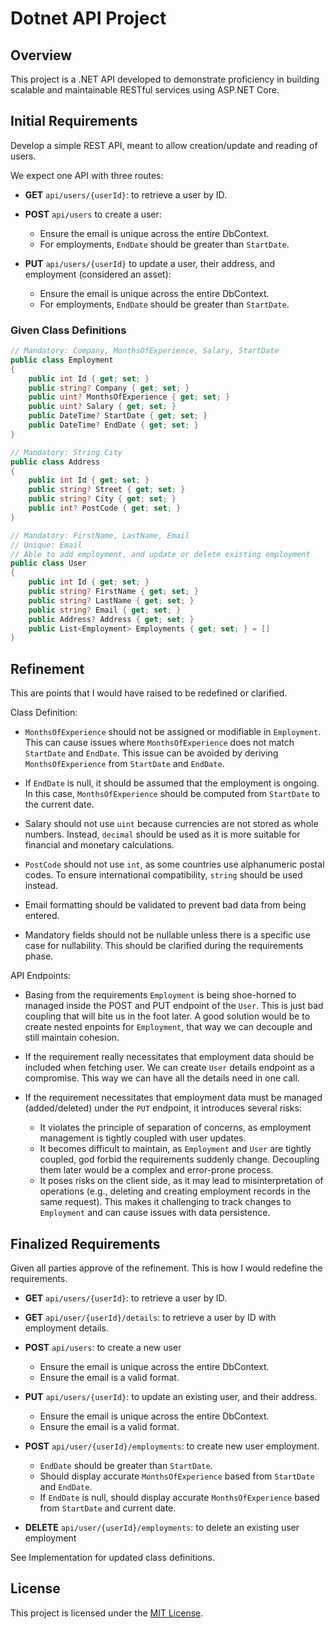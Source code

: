 # Dotnet API Project

## Overview
This project is a .NET API developed to demonstrate proficiency in building scalable and maintainable RESTful services using ASP.NET Core. 

## Initial Requirements
Develop a simple REST API, meant to allow creation/update and reading of users.

We expect one API with three routes:
- **GET** `api/users/{userId}`: to retrieve a user by ID. 

- **POST** `api/users` to create a user:
    - Ensure the email is unique across the entire DbContext.
    - For employments, `EndDate` should be greater than `StartDate`.

- **PUT** `api/users/{userId}` to update a user, their address, and employment (considered an asset):
    - Ensure the email is unique across the entire DbContext.
    - For employments, `EndDate` should be greater than `StartDate`.

### Given Class Definitions
```csharp
// Mandatory: Company, MonthsOfExperience, Salary, StartDate
public class Employment
{
    public int Id { get; set; }           
    public string? Company { get; set; }
    public uint? MonthsOfExperience { get; set; } 
    public uint? Salary { get; set; } 
    public DateTime? StartDate { get; set; } 
    public DateTime? EndDate { get; set; }
}

// Mandatory: String City
public class Address
{
    public int Id { get; set; }     
    public string? Street { get; set; }      
    public string? City { get; set; }
    public int? PostCode { get; set; }
}

// Mandatory: FirstName, LastName, Email
// Unique: Email
// Able to add employment, and update or delete existing employment
public class User
{
    public int Id { get; set; }
    public string? FirstName { get; set; }
    public string? LastName { get; set; } 
    public string? Email { get; set; } 
    public Address? Address { get; set; }
    public List<Employment> Employments { get; set; } = []
}
```

## Refinement
This are points that I would have raised to be redefined or clarified.

Class Definition:

- `MonthsOfExperience` should not be assigned or modifiable in `Employment`. This can cause issues where `MonthsOfExperience` does not match `StartDate` and `EndDate`. This issue can be avoided by deriving `MonthsOfExperience` from `StartDate` and `EndDate`.

- If `EndDate` is null, it should be assumed that the employment is ongoing. In this case, `MonthsOfExperience` should be computed from `StartDate` to the current date.

- Salary should not use `uint` because currencies are not stored as whole numbers. Instead, `decimal` should be used as it is more suitable for financial and monetary calculations.

- `PostCode` should not use `int`, as some countries use alphanumeric postal codes. To ensure international compatibility, `string` should be used instead.

- Email formatting should be validated to prevent bad data from being entered.

- Mandatory fields should not be nullable unless there is a specific use case for nullability. This should be clarified during the requirements phase.

API Endpoints:

- Basing from the requirements `Employment` is being shoe-horned to managed inside the POST and PUT endpoint of the `User`. This is just bad coupling that will bite us in the foot later. A good solution would be to create nested enpoints for `Employment`, that way we can decouple and still maintain cohesion.

- If the requirement really necessitates that employment data should be included when fetching user. We can create `User` details endpoint as a compromise. This way we can have all the details need in one call.

- If the requirement necessitates that employment data must be managed (added/deleted) under the `PUT` endpoint, it introduces several risks:
    - It violates the principle of separation of concerns, as employment management is tightly coupled with user updates.
    - It becomes difficult to maintain, as `Employment` and `User` are tightly coupled, god forbid the requirements suddenly change. Decoupling them later would be a complex and error-prone process.
    - It poses risks on the client side, as it may lead to misinterpretation of operations (e.g., deleting and creating employment records in the same request). This makes it challenging to track changes to `Employment` and can cause issues with data persistence.

## Finalized Requirements

Given all parties approve of the refinement. This is how I would redefine the requirements.

- **GET** `api/users/{userId}`: to retrieve a user by ID.

- **GET** `api/user/{userId}/details`: to retrieve a user by ID with employment details. 

- **POST** `api/users`: to create a new user
    - Ensure the email is unique across the entire DbContext.
    - Ensure the email is a valid format.

- **PUT** `api/users/{userId}`: to update an existing user, and their address.
    - Ensure the email is unique across the entire DbContext.
    - Ensure the email is a valid format.

- **POST** `api/user/{userId}/employments`: to create new user employment.
    - `EndDate` should be greater than `StartDate`.
    - Should display accurate `MonthsOfExperience` based from `StartDate` and `EndDate`.
    - If `EndDate` is null, should display accurate `MonthsOfExperience` based from `StartDate` and current date.

- **DELETE** `api/user/{userId}/employments`: to delete an existing user employment

See Implementation for updated class definitions.

## License
This project is licensed under the [MIT License](LICENSE).